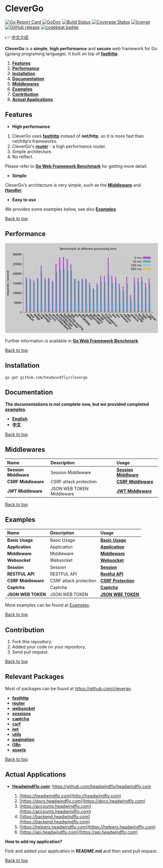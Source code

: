 # CleverGo
[![Go Report Card](https://goreportcard.com/badge/github.com/headwindfly/clevergo)](https://goreportcard.com/report/github.com/headwindfly/clevergo)
[![GoDoc](https://godoc.org/github.com/headwindfly/clevergo?status.svg)](https://godoc.org/github.com/headwindfly/clevergo)
[![Build Status](https://travis-ci.org/headwindfly/clevergo.svg?branch=master)](https://travis-ci.org/headwindfly/clevergo)
[![Coverage Status](https://coveralls.io/repos/github/headwindfly/clevergo/badge.svg?branch=master)](https://coveralls.io/github/headwindfly/clevergo?branch=master)
[![license](https://img.shields.io/github/license/mashape/apistatus.svg?maxAge=2592000)](LICENSE)
[![GitHub release](https://img.shields.io/github/release/headwindfly/clevergo.svg?maxAge=2592000)](https://github.com/headwindfly/clevergo/releases)
[![codebeat badge](https://codebeat.co/badges/45b10850-bf4e-40aa-b82a-48d10f2fd5aa)](https://codebeat.co/projects/github-com-headwindfly-clevergo)

:point_right: [中文介绍](README_ZH.md)

**CleverGo** is a **simple**, **high performance** and **secure** web framework for Go (golang programing language).
It built on top of [**fasthttp**](https://github.com/valyala/fasthttp).


1. [**Features**](#features)
2. [**Performance**](#performance)
3. [**Installation**](#installation)
4. [**Documentation**](#documentation)
5. [**Middlewares**](#middlewares)
6. [**Examples**](#examples)
7. [**Contribution**](#contribution)
8. [**Actual Applications**](#actual-applications)


## Features
- **High performance**

1. CleverGo uses [**fasthttp**](https://github.com/valyala/fasthttp) instead of **net/http**, so it is more fast than net/http‘s frameworks.
2. CleverGo's [**router**](https://github.com/clevergo/router) - a high performance router.
3. Simple architecture.
4. No reflect.

Please refer to [**Go Web Framework Benchmark**](https://github.com/smallnest/go-web-framework-benchmark) for getting more detail.

- **Simple**

CleverGo's architecture is very simple, such as the [**Middleware**](clevergo.go) and [**Handler**](clevergo.go).

- **Easy to use**

We provides some examples below, see also [**Examples**](#examples).

[Back to top](#readme)


## Performance

![Benchmark](https://github.com/smallnest/go-web-framework-benchmark/blob/master/benchmark.png)

Further information is available in [**Go Web Framework Benchmark**](https://github.com/smallnest/go-web-framework-benchmark).

[Back to top](#readme)

## Installation
```
go get github.com/headwindfly/clevergo
```


## Documentation
**The documentations is not complete now, but we provided completed [examples](#examples).**
- [**English**](docs/en)
- [**中文**](docs/zh)

[Back to top](#readme)


## Middlewares

| Name                 | Description                                   | Usage                                                                              |
| :---                 | :---------------------------------------------| :----------------------------------------------------------------------------------|
| **Session Middlware**| Session Middleware                            | [**Session Middlware**](https://github.com/clevergo/sessionmiddleware)             |
| **CSRF Middleware**  | CSRF attack protection                        | [**CSRF Middleware**](https://github.com/clevergo/csrfmiddleware)                  |
| **JWT Middleware**   | JSON WEB TOKEN Middleware                     | [**JWT Middleware**](https://github.com/clevergo/jwtmiddleware)                    |                       

[Back to top](#readme)


## Examples

| Name                 | Description                                   | Usage                                                                              |
| :---                 | :---------------------------------------------| :----------------------------------------------------------------------------------|
| **Basic Usage**      | Basic Usage                                   | [**Basic Usage**](https://github.com/clevergo/examples/tree/master/basic)          |
| **Application**      | Application                                   | [**Application**](https://github.com/clevergo/examples/tree/master/application)    |
| **Middleware**       | Middleware                                    | [**Middleware**](https://github.com/clevergo/examples/tree/master/middleware)      |
| **Websocket**        | Websocket                                     | [**Websocket**](https://github.com/clevergo/examples/tree/master/websocket)        |
| **Session**          | Session                                       | [**Session**](https://github.com/clevergo/examples/tree/master/session)            |
| **RESTFUL API**      | RESTFUL API                                   | [**Restful API**](https://github.com/clevergo/examples/tree/master/restful)        |
| **CSRF Middleware**  | CSRF attack protection                        | [**CSRF Protection**](https://github.com/clevergo/examples/tree/master/csrf)       |
| **Captcha**          | Captcha                                       | [**Captcha**](https://github.com/clevergo/examples/tree/master/captcha)            |
| **JSON WEB TOKEN**   | JSON WEB TOKEN                                | [**JSON WBE TOKEN**](https://github.com/clevergo/examples/tree/master/jwt)         |

More examples can be found at [Examples](https://github.com/clevergo/examples).

[Back to top](#readme)


## Contribution
1. Fork this repository.
2. Added your code on your repository.
3. Send pull request.

[Back to top](#readme)


## Relevant Packages
Most of packages can be found at https://github.com/clevergo.

- [**fasthttp**](https://github.com/valyala/fasthttp)
- [**router**](https://github.com/clevergo/router)
- [**websocket**](https://github.com/clevergo/websocket)
- [**sessions**](https://github.com/clevergo/sessions)
- [**captcha**](https://github.com/clevergo/captcha)
- [**csrf**](https://github.com/clevergo/csrf)
- [**jwt**](https://github.com/clevergo/jwt)
- [**utils**](https://github.com/clevergo/utils)
- [**pagination**](https://github.com/clevergo/pagination)
- [**i18n**](https://github.com/clevergo/i18n)
- [**assets**](https://github.com/clevergo/assets)

[Back to top](#readme)


## Actual Applications
- [**HeadwindFly.com**](https://github.com/headwindfly/headwindfly.com): https://github.com/headwindfly/headwindfly.com

    1. [https://headwindfly.com](http://headwindfly.com)
    2. [https://docs.headwindfly.com](https://docs.headwindfly.com)
    3. [https://accounts.headwindfly.com](https://accounts.headwindfly.com)
    4. [https://backend.headwindfly.com](https://backend.headwindfly.com)
    5. [https://helpers.headwindfly.com](https://helpers.headwindfly.com)
    6. [https://api.headwindfly.com](https://api.headwindfly.com)

**How to add my application?**

Fork and added your application in **README.md** and then send pull request.

[Back to top](#readme)
